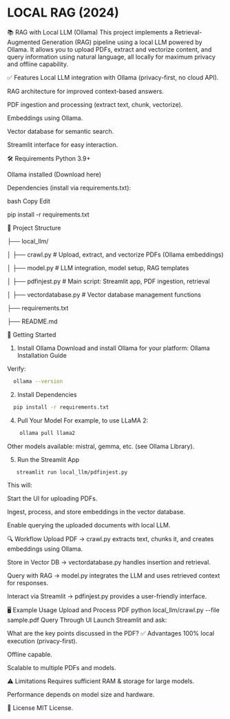 # LOCAL RAG (2024)

📚 RAG with Local LLM (Ollama)
This project implements a Retrieval-Augmented Generation (RAG) pipeline using a local LLM powered by Ollama. It allows you to upload PDFs, extract and vectorize content, and query information using natural language, all locally for maximum privacy and offline capability.

✅ Features
Local LLM integration with Ollama (privacy-first, no cloud API).

RAG architecture for improved context-based answers.

PDF ingestion and processing (extract text, chunk, vectorize).

Embeddings using Ollama.

Vector database for semantic search.

Streamlit interface for easy interaction.

🛠️ Requirements
  Python 3.9+
  
  Ollama installed (Download here)
  
  Dependencies (install via requirements.txt):
  
  bash
  Copy
  Edit
  
  pip install -r requirements.txt
  
  📂 Project Structure
  
  ├── local_llm/
  
  │   ├── crawl.py           # Upload, extract, and vectorize PDFs (Ollama embeddings)
  
  │   ├── model.py           # LLM integration, model setup, RAG templates
  
  │   ├── pdfinjest.py       # Main script: Streamlit app, PDF ingestion, retrieval
  
  │   ├── vectordatabase.py  # Vector database management functions
  
  ├── requirements.txt
  
  ├── README.md

🚀 Getting Started
1. Install Ollama
  Download and install Ollama for your platform:
  Ollama Installation Guide
  
  Verify:
  ```bash
    ollama --version
  ```
2. Install Dependencies
```bash
  pip install -r requirements.txt
```

4. Pull Your Model
For example, to use LLaMA 2:
```bash
    ollama pull llama2
```   
  Other models available: mistral, gemma, etc. (see Ollama Library).

5. Run the Streamlit App
```bash
   streamlit run local_llm/pdfinjest.py
```
  This will:
  
  Start the UI for uploading PDFs.
  
  Ingest, process, and store embeddings in the vector database.
  
  Enable querying the uploaded documents with local LLM.

🔍 Workflow
  Upload PDF → crawl.py extracts text, chunks it, and creates embeddings using Ollama.
  
  Store in Vector DB → vectordatabase.py handles insertion and retrieval.
  
  Query with RAG → model.py integrates the LLM and uses retrieved context for responses.
  
  Interact via Streamlit → pdfinjest.py provides a user-friendly interface.

🖥️ Example Usage
  Upload and Process PDF
  python local_llm/crawl.py --file sample.pdf
  Query Through UI
  Launch Streamlit and ask:
  
  What are the key points discussed in the PDF?
✅ Advantages
  100% local execution (privacy-first).

  Offline capable.

  Scalable to multiple PDFs and models.

⚠️ Limitations
  Requires sufficient RAM & storage for large models.

Performance depends on model size and hardware.

📜 License
  MIT License.

